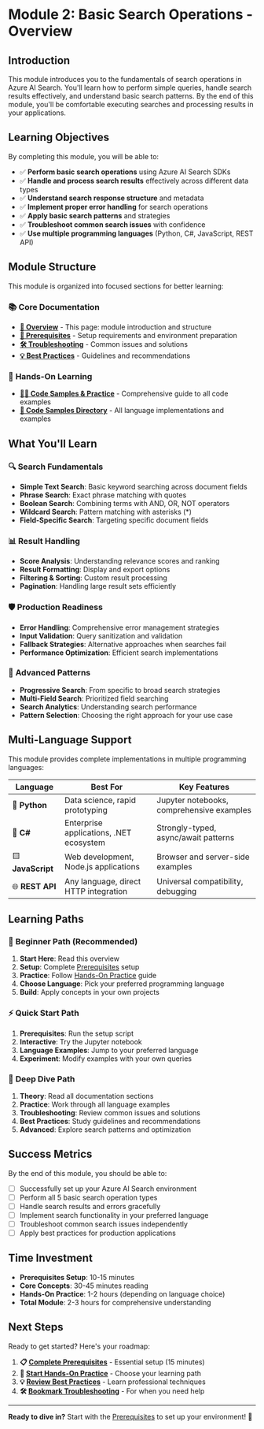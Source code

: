 # Module 2: Basic Search Operations - Overview

## Introduction

This module introduces you to the fundamentals of search operations in Azure AI Search. You'll learn how to perform simple queries, handle search results effectively, and understand basic search patterns. By the end of this module, you'll be comfortable executing searches and processing results in your applications.

## Learning Objectives

By completing this module, you will be able to:

- ✅ **Perform basic search operations** using Azure AI Search SDKs
- ✅ **Handle and process search results** effectively across different data types
- ✅ **Understand search response structure** and metadata
- ✅ **Implement proper error handling** for search operations
- ✅ **Apply basic search patterns** and strategies
- ✅ **Troubleshoot common search issues** with confidence
- ✅ **Use multiple programming languages** (Python, C#, JavaScript, REST API)

## Module Structure

This module is organized into focused sections for better learning:

### 📚 **Core Documentation**
- **[📖 Overview](overview.md)** - This page: module introduction and structure
- **[🔧 Prerequisites](prerequisites.md)** - Setup requirements and environment preparation
- **[🛠️ Troubleshooting](troubleshooting.md)** - Common issues and solutions
- **[💡 Best Practices](best-practices.md)** - Guidelines and recommendations

### 🎯 **Hands-On Learning**
- **[👨‍💻 Code Samples & Practice](hands-on-practice.md)** - Comprehensive guide to all code examples
- **[📁 Code Samples Directory](code-samples/)** - All language implementations and examples

## What You'll Learn

### 🔍 **Search Fundamentals**
- **Simple Text Search**: Basic keyword searching across document fields
- **Phrase Search**: Exact phrase matching with quotes
- **Boolean Search**: Combining terms with AND, OR, NOT operators
- **Wildcard Search**: Pattern matching with asterisks (*)
- **Field-Specific Search**: Targeting specific document fields

### 📊 **Result Handling**
- **Score Analysis**: Understanding relevance scores and ranking
- **Result Formatting**: Display and export options
- **Filtering & Sorting**: Custom result processing
- **Pagination**: Handling large result sets efficiently

### 🛡️ **Production Readiness**
- **Error Handling**: Comprehensive error management strategies
- **Input Validation**: Query sanitization and validation
- **Fallback Strategies**: Alternative approaches when searches fail
- **Performance Optimization**: Efficient search implementations

### 🔧 **Advanced Patterns**
- **Progressive Search**: From specific to broad search strategies
- **Multi-Field Search**: Prioritized field searching
- **Search Analytics**: Understanding search performance
- **Pattern Selection**: Choosing the right approach for your use case

## Multi-Language Support

This module provides complete implementations in multiple programming languages:

| Language | Best For | Key Features |
|----------|----------|--------------|
| 🐍 **Python** | Data science, rapid prototyping | Jupyter notebooks, comprehensive examples |
| 🔷 **C#** | Enterprise applications, .NET ecosystem | Strongly-typed, async/await patterns |
| 🟨 **JavaScript** | Web development, Node.js applications | Browser and server-side examples |
| 🌐 **REST API** | Any language, direct HTTP integration | Universal compatibility, debugging |

## Learning Paths

### 🎯 **Beginner Path** (Recommended)
1. **Start Here**: Read this overview
2. **Setup**: Complete [Prerequisites](prerequisites.md) setup
3. **Practice**: Follow [Hands-On Practice](hands-on-practice.md) guide
4. **Choose Language**: Pick your preferred programming language
5. **Build**: Apply concepts in your own projects

### ⚡ **Quick Start Path**
1. **Prerequisites**: Run the setup script
2. **Interactive**: Try the Jupyter notebook
3. **Language Examples**: Jump to your preferred language
4. **Experiment**: Modify examples with your own queries

### 🔬 **Deep Dive Path**
1. **Theory**: Read all documentation sections
2. **Practice**: Work through all language examples
3. **Troubleshooting**: Review common issues and solutions
4. **Best Practices**: Study guidelines and recommendations
5. **Advanced**: Explore search patterns and optimization

## Success Metrics

By the end of this module, you should be able to:

- [ ] Successfully set up your Azure AI Search environment
- [ ] Perform all 5 basic search operation types
- [ ] Handle search results and errors gracefully
- [ ] Implement search functionality in your preferred language
- [ ] Troubleshoot common search issues independently
- [ ] Apply best practices for production applications

## Time Investment

- **Prerequisites Setup**: 10-15 minutes
- **Core Concepts**: 30-45 minutes reading
- **Hands-On Practice**: 1-2 hours (depending on language choice)
- **Total Module**: 2-3 hours for comprehensive understanding

## Next Steps

Ready to get started? Here's your roadmap:

1. **📋 [Complete Prerequisites](prerequisites.md)** - Essential setup (15 minutes)
2. **🎯 [Start Hands-On Practice](hands-on-practice.md)** - Choose your learning path
3. **💡 [Review Best Practices](best-practices.md)** - Learn professional techniques
4. **🛠️ [Bookmark Troubleshooting](troubleshooting.md)** - For when you need help

---

**Ready to dive in?** Start with the [Prerequisites](prerequisites.md) to set up your environment! 🚀
